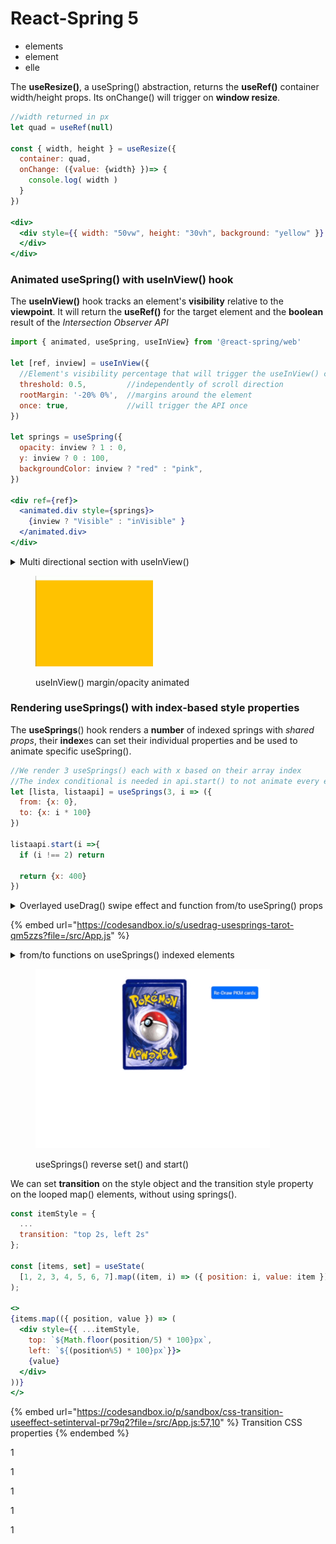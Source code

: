 # React-Spring 5

* elements
* element
* elle

The **useResize()**, a useSpring() abstraction, returns the **useRef()** container width/height props.     Its onChange() will trigger on **window resize**.

```jsx
//width returned in px
let quad = useRef(null)

const { width, height } = useResize({
  container: quad,
  onChange: ({value: {width} })=> {
    console.log( width )
  }
})

<div>
  <div style={{ width: "50vw", height: "30vh", background: "yellow" }} ref={quad}>
  </div>
</div>
```



### Animated useSpring() with useInView() hook&#x20;

The **useInView()** hook tracks an element's **visibility** relative to the **viewpoint**.                                      It will return the **useRef()** for the target element and the **boolean** result of the _Intersection Observer API_

```jsx
import { animated, useSpring, useInView} from '@react-spring/web'

let [ref, inview] = useInView({
  //Element's visibility percentage that will trigger the useInView() callback
  threshold: 0.5,         //independently of scroll direction
  rootMargin: '-20% 0%',  //margins around the element
  once: true,             //will trigger the API once
})

let springs = useSpring({
  opacity: inview ? 1 : 0,
  y: inview ? 0 : 100,
  backgroundColor: inview ? "red" : "pink",
})

<div ref={ref}>
  <animated.div style={springs}>
    {inview ? "Visible" : "inVisible" }
  </animated.div>
</div>

```

<details>

<summary>Multi directional section with useInView()</summary>

When having **multiple** useInView() elements keep the **threshold below 0.5**, to _not overlay_ and _repeat_ the _useSpring()._

```jsx
//We can add a delay to the useInView
//Instead of absolute/width animation we used margin/opacity
let [primo, visto1] = useInView({
  delay: 500,
  threshold: 0.2
})
let seePrimo = useSpring({
  opacity: visto1 ? 1 : 0,
  marginLeft: visto1 ? 0 : 500,
})

let [secon, visto2] = useInView({
  delay: 500,
  threshold: 0.2
})
let seeSeco = useSpring({
  opacity: visto2 ? 1 : 0,
  marginRight: visto2 ? 0 : 500,
})

let [tri, visto3] = useInView({
  delay: 500
})
let seeTri = useSpring({
  opacity: visto3 ? 1 : 0,
  marginTop: visto3 ? 0 : 200,
})

<div>
  <animated.div ref={primo} className="bg-warning" 
    style={{ height: "100vh", ...seePrimo }}>
  </animated.div>

  <animated.div ref={secon} className="bg-primary" 
    style={{height: "100vh" , ...seeSeco }}>
  </animated.div>

  <animated.div ref={tri} className="bg-danger" 
    style={{width: "100%", ...seeTri}}>
    <div style={{height: "100vh"}}></div>
  </animated.div>
</div>
```

</details>

<figure><img src="../.gitbook/assets/sectionScroll.gif" alt="" width="188"><figcaption><p>useInView() margin/opacity animated</p></figcaption></figure>

### Rendering useSprings() with index-based style properties

The **useSprings**() hook renders a **number** of indexed springs with _shared props_, their **index**es can set their individual properties and be used to animate specific useSpring().

```jsx
//We render 3 useSprings() each with x based on their array index
//The index conditional is needed in api.start() to not animate every element
let [lista, listaapi] = useSprings(3, i => ({
  from: {x: 0},
  to: {x: i * 100}
})

listaapi.start(i =>{
  if (i !== 2) return

  return {x: 400}
})
```

<details>

<summary>Overlayed useDrag() swipe effect and function from/to useSpring() props</summary>

We use the useSprings() **index** as **arguments** for the **from/to functions**.

The starting animation is a translateY(-1000), we distance (4px) and rotate each card, and the **delay** adds the _stack effect_.

```jsx
import { animated, useSprings, to as interpolate} from '@react-spring/web'
import { useDrag } from '@use-gesture/react'

const cards = [
  'https://RWS_Tarot_08_Strength.jpg',
  'https://RWS_Tarot_16_Tower.jpg',
  'https://RWS_Tarot_07_Chariot.jpg',
  'https://RWS_Tarot_06_Lovers.jpg',
  'https://RWS_Tarot_02_High_Priestess.jpg',
  'https://RWS_Tarot_01_Magician.jpg',
]

const from = (_i) => ({ x: 0, rot: 0, scale: 1.5, y: -1000 })

const to = (i) => ({
  x: 0,
  y: i * -4,
  scale: 1,
  rot: -10 + Math.random() * 20,
})

const [props, api] = useSprings(cards.length, i => ({
  from: from(i),
  to: to(i),
  config: { duration: 2000 },
  delay: i * 100,
})) 

//We can add perspective(1500px) rotateX(30deg) for 3D effect
const trans = (r, s) =>
  `rotateY(${r / 10}deg) rotateZ(${r}deg) scale(${s})`
```

We create a useState() **set** to store the _swiped cards_ (like an array but with no repeated elements and has() method)

We **useDrag**() the current passed **arg**ument **index** element, on **mx** only movement, we **add()** it to the **set** if it exceeds the _minimal velocity_ after it _stops being dragged_.

We api.start() only the useDrag() index useSpring(), onDrag() its **scale** gets bigger, its position and **rot**ation depend on the mx drag distance if it's in the **set()** then we **swipe** it out of viewpoint.

When drag is finished and all cards are **set()** we **clean()** it and **api.start()** the last card keyframe (**to**)

```jsx
//on '@use-gesture/react' velocity is an array, sow e take [1]
//The config tension gets changed onDrag()
const [gone] = useState(() => new Set())

const bind = useDrag(({ args: [index], down, movement: [mx], velocity }) => {

  const trigger = velocity[1] > 0.15 
  const dir = mx < 0 ? -1 : 1 

  if (!down && trigger) gone.add(index) 

  api.start(i => {
    if (index !== i) return

    const isGone = gone.has(index)

    const x = isGone ? (200 + window.innerWidth) * dir : down ? mx : 0 
    const rot = mx / 100 + (isGone ? dir * 10 * velocity[1] : 0) 
    const scale = down ? 1.1 : 1 

    return {
      x, rot, scale,
      config: { friction: 150, tension: down ? 800 : isGone ? 200 : 500 },
    }
  })

  if (!down && gone.size === cards.length)
    setTimeout(() => {
      gone.clear()
      api.start(i => to(i))
    }, 600)
})
```

We loop **useSprings**() into 2 components, with its **index** in the **useDrag**() as **arg**ument.                                                                                                                                                                 A **relative** container for the overlayed _absolute cards_, with **overflow** to not expand the width on swipe.

```jsx
//We use interpolate to set the useSpring() props in the trans function
//We need touchAction and axis for the useDrag()
import {to as interpolate} from '@react-spring/web'

<div className="d-block position-relative" 
     style={{width: "100%", height: "60vh", overflow: "hidden"}}>
     
  {props.map(({ x, y, rot, scale }, i) => (
    <animated.div className="deck1" key={i} style={{ x, y }}>

    <animated.div
      {...bind(i)}
      style={{
        transform: interpolate([rot, scale], trans),
        backgroundImage: `url(${cards[i]})`,
        touchAction: 'pan-x',
        axis: 'x'
      }}
    />
    </animated.div>
  ))}

</div>
```

We add a **custom** circle **cursor** to the absolute cards, and set the background properties.

```css
.deck1{
  position: absolute;
  width: 100%;
  height: 100%;
  display: flex;
  align-items: center;
  justify-content: center;
  touch-action: none;
}

.deck1 > div{
  cursor: url('
    https://uploads.codesandbox.io/uploads/user/b3e56831-8b98-4fee-b941-0e27f39883ab/Ad1_-cursor.png') 
    39 39, auto;

  background-color: white;
  background-size: auto 85%;
  background-repeat: no-repeat;
  background-position: center center;
  width: 45vh;
  height: 85vh;
  box-shadow: 0 12.5px 100px -10px rgba(50, 50, 73, 0.4);
}

```

</details>

{% embed url="https://codesandbox.io/s/usedrag-usesprings-tarot-qm5zzs?file=/src/App.js" %}

<details>

<summary>from/to functions on useSprings() indexed elements</summary>

We use the **from/to functions** to render useSprings() props, the _starting point_ (deck) **from** is shared between the springs while the _endpoint_ **to** depends on the **index** position.

The _useState()_ **reverse** resets the cards to their _starting point_.

```jsx
//We reset x each 4th card to for the rows, on y we increase Y each 4
//we also randomize the ending rotation for each card
let carta = "https://i.pinimg.com/1dc1f9add0ea9e1580c8cee22b6ef39f.jpg";

let carte1 = [
  "https://static.tcgcollector.com/...jpg",
  "https://static.tcgcollector.com/...jpg",
  "https://static.tcgcollector.com/...jpg",
  "https://static.tcgcollector.com/...jpg",
  "https://static.tcgcollector.com/...jpg",
  "https://static.tcgcollector.com/...jpg",
]

let from = (i) => ({
  x: 30 + "vw",
  y: -50 + "vh",
  rot: 0,
  scale: 1.2,
  back: `url(${carta})`,
})

let to = (i) => ({
  x: (i % 4) * 20 + "vw",
  y: Math.floor(i / 4) * 30 + "vh",
  scale: 1,
  rot: -20 + Math.random() * 40,
  back: `url(${carta})`,
})

const trans = (r, s) => `rotateZ(${r}deg) scale(${s})`

let [reve, setReve] = useState(false)

const [mazzo, mazzoapi] = useSprings(carte1.length, i => ({
  from: from(i),
  to: to(i),
  config: {duration: 2000},
  delay: i * 1100,
  reverse: reve
}), [reve])

function cambio(){ setReve( (x)=> !x ) }

<button className="btn btn-primary p-2" onClick={cambio}>
  Re-Draw PKM cards
</button>
```

On **click**, we **reverse** animate the card's **rot**ate prop and **set()** its new _index_ **background** (set() quickly loads the new image instead of waiting for the duration)

We create the draw-from-top effect by **interpolating** the **z-index** prop at the very start of their animation.

```jsx
//We pass the useSprings() index to only animate the clicked card
//We can only use the ternary operator conditional inside the set() start()
//We also set() because its not possible to animate between 2 url() images.
function gira(i){
  mazzoapi.set(n => (
    n == i ?
      {
        back: (mazzo[i].back.animation.to == `url(${carta})`) ? 
        `url(${carte1[i]})` : `url(${carta})`
      }
    :
    null
  ))

  mazzoapi.start(n => (
    n == i ?
      {
        rot: mazzo[i].rot.animation.to * -1,
        config: {duration: 500}
      }
    : 
    null
  ))
}

<div className="d-flex justify-content-center align-items-center ">
  <div style={{marginTop: "60vh",width: "80%", height: "70vh" }}>

    {mazzo.map(({ x, y, rot, scale, back }, i) => (
      <>
      <animated.div
        onClick= {()=> gira(i)}
        className="deck2"
        style={{
          x, y,
          transform: interpolate([rot, scale], trans),
          backgroundImage: back,
          touchAction: 'pan-x',
          axis: 'x',
          zIndex: scale.to(val => val < 1.2 ? 1 : 0 )
        }}
      >
      </animated.div>
      </>
    ))}

  </div>
</div>
```

We translate(**vw**, **vh**) the cards but their width/height is fixed.

```css
//We set their background-image props
.deck2{
  position: absolute;
  width: 170px;
  height: 240px;
  display: flex;

  background-color: white;
  background-size: contain;
  background-repeat: no-repeat;
  background-position: center center;
}
```

</details>

<figure><img src="../.gitbook/assets/useSpringsReverse1.gif" alt="" width="375"><figcaption><p>useSprings() reverse set() and start()</p></figcaption></figure>

We can set **transition** on the style object and the transition style property on the looped map() elements, without using springs().

```jsx
const itemStyle = {
  ...
  transition: "top 2s, left 2s"
};

const [items, set] = useState(
  [1, 2, 3, 4, 5, 6, 7].map((item, i) => ({ position: i, value: item }))
);

<>
{items.map(({ position, value }) => (
  <div style={{ ...itemStyle, 
    top: `${Math.floor(position/5) * 100}px`, 
    left: `${(position%5) * 100}px`}}>
    {value}
  </div>
))}
</>
```

{% embed url="https://codesandbox.io/p/sandbox/css-transition-useeffect-setinterval-pr79q2?file=/src/App.js:57,10" %}
Transition CSS properties
{% endembed %}

1

1

1

1

1
